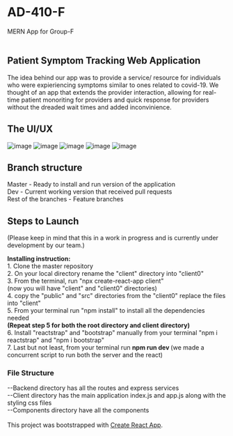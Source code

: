 # AD-410-F
MERN App for Group-F <br  />
<br  />
## Patient Symptom Tracking Web Application <br  />
The idea behind our app was to provide a service/ resource for individuals who
were expieriencing symptoms similar to ones related to covid-19.  We thought of an app that extends
the provider interaction, allowing for real-time patient monoriting for providers and quick response for providers without
the dreaded wait times and added inconvinience.

## The UI/UX
![image](https://user-images.githubusercontent.com/55608123/84739172-05f6c100-af60-11ea-9194-0bd47746a038.png)
![image](https://user-images.githubusercontent.com/55608123/84739291-2e7ebb00-af60-11ea-8c67-c06c689921d6.png) 
![image](https://user-images.githubusercontent.com/55608123/84739505-9cc37d80-af60-11ea-8f0d-38c8da3b68db.png)
![image](https://user-images.githubusercontent.com/55608123/84739632-d0060c80-af60-11ea-9d5e-43ac104795f7.png)
![image](https://user-images.githubusercontent.com/55608123/84739704-fb88f700-af60-11ea-9fcc-4e1e74311bd1.png)

## Branch structure
Master - Ready to install and run version of the application <br  />
Dev - Current working version that received pull requests <br  />
Rest of the branches - Feature branches <br  />

## Steps to Launch 
(Please keep in mind that this in a work in progress and is currently under development by our team.)

<strong>Installing instruction: </strong> <br />
	1.  Clone the master repository<br />
	2.  On your local directory rename the "client" directory into "client0" <br />
	3.  From the terminal, run "npx create-react-app client" <br />
		(now you will have "client" and "client0" directories) <br />
	4.  copy the "public" and "src" directories from the "client0" replace the files into "client" <br />
	5.  From your terminal run "npm install" to install all the dependencies needed <br />
		<strong>(Repeat step 5 for both the root directory and client directory)</strong><br />
	6.  Install "reactstrap" and "bootstrap" manually from your terminal "npm i reactstrap" and "npm i bootstrap" <br />
	7.  Last but not least, from your terminal run <strong> npm run dev </strong> (we made a concurrent script to run both the server and the react) <br />

### File Structure
  --Backend directory has all the routes and express services<br />
  --Client directory has the main application index.js and app.js along with the styling css files<br />
  --Components directory have all the components <br />
<br />
This project was bootstrapped with [Create React App](https://github.com/facebook/create-react-app).
